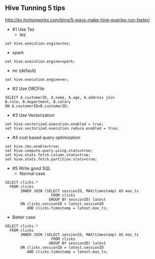 ## Hive Tunning 5 tips
http://ko.hortonworks.com/blog/5-ways-make-hive-queries-run-faster/

- #1 Use Tez
  - tez
```
set hive.execution.engine=tez;
```
  - spark
```
set hive.execution.engine=spark;
```

  - mr (default)
```
set hive.execution.engine=mr;
```

- #2 Use ORCFile
```
SELECT A.customerID, A.name, A.age, A.address join
B.role, B.department, B.salary
ON A.customerID=B.customerID;
```

- #3 Use Vectorization
```
set hive.vectorized.execution.enabled = true;
set hive.vectorized.execution.reduce.enabled = true;
```

- #4 cost based query optimization
```
set hive.cbo.enable=true;
set hive.compute.query.using.stats=true;
set hive.stats.fetch.column.stats=true;
set hive.stats.fetch.partition.stats=true;
```

- #5 Write good SQL
  - Normal case
```
SELECT clicks.* 
  FROM clicks 
       INNER JOIN (SELECT sessionID, MAX(timestamp) AS max_ts 
                     FROM clicks
                    GROUP BY sessionID) latest
       ON clicks.sessionID = latest.sessionID 
          AND clicks.timestamp = latest.max_ts;

```

  - Better case
```
SELECT clicks.* 
  FROM clicks 
       INNER JOIN (SELECT sessionID, MAX(timestamp) AS max_ts 
                     FROM clicks
                    GROUP BY sessionID) latest
       ON clicks.sessionID = latest.sessionID 
          AND clicks.timestamp = latest.max_ts;
```
